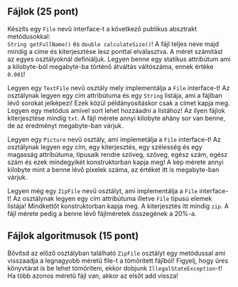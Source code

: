 ## Fájlok (25 pont)

Készíts egy `File` nevű interface-t a következő publikus absztrakt metódusokkal:  
`String getFullName()` és `double calculateSize()`! A fájl teljes neve majd mindig a címe és kiterjesztése lesz ponttal elválasztva. A méret számítást az egyes osztályoknál definiáljuk.
Legyen benne egy statikus attribútum ami a kilobyte-ból megabyte-ba történő
átváltás váltószáma, ennek értéke `0.001`!

Legyen egy `TextFile` nevű osztály mely implementálja a `File` interface-t! Az osztálynak legyen
egy cím attribútuma és egy `String` listája, ami a fájlban lévő sorokat jelképezi! Ezek közül 
példányosításkor csak a címet kapja meg. Legyen egy metódus amivel sort lehet hozzáadni a listához!
Az ilyen fájlok kiterjesztése mindig `txt`. A fájl mérete annyi kilobyte ahány sor van benne, de az
eredményt megabyte-ban várjuk.  

Legyen egy `Picture` nevű osztály, ami implemetálja a `File` interface-t! Az osztálynak legyen egy cím, egy kiterjesztés,
egy szélesség és egy magasság attribútuma, típusaik rendre szöveg, szöveg, egész szám, egész szám és ezek mindegyikét konstruktorban kapja meg!
A kép mérete annyi kilobyte mint a benne lévő pixelek száma, az értéket itt is megabyte-ban várjuk.   

Legyen még egy `ZipFile` nevű osztályt, ami implementálja a `File` interface-t! Az osztálynak
legyen egy cím attribútuma illetve `File` típusú elemek listája! Mindkettőt konstruktorban kapja meg. A kiterjesztés
itt mindig `zip`. A fájl mérete pedig a benne lévő fájlméretek összegének a 20%-a. 

## Fájlok algoritmusok (15 pont)

Bővítsd az előző osztályban található `ZipFile` osztályt egy metódussal ami visszaadja a legnagyobb méretű file-t a tömörített fájlból!
Figyelj, hogy üres könyvtárat is be lehet tömöríteni, ekkor dobjunk `IllegalStateException`-t! Ha több azonos méretű fájl van,
akkor az elsőt add vissza! 







